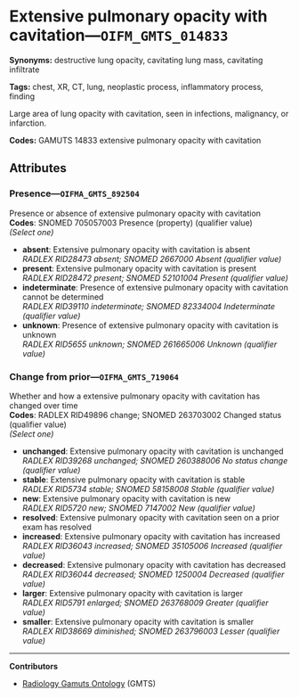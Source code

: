 # Extensive pulmonary opacity with cavitation—`OIFM_GMTS_014833`

**Synonyms:** destructive lung opacity, cavitating lung mass, cavitating infiltrate

**Tags:** chest, XR, CT, lung, neoplastic process, inflammatory process, finding

Large area of lung opacity with cavitation, seen in infections, malignancy, or infarction.

**Codes:** GAMUTS 14833 extensive pulmonary opacity with cavitation

## Attributes

### Presence—`OIFMA_GMTS_892504`

Presence or absence of extensive pulmonary opacity with cavitation  
**Codes**: SNOMED 705057003 Presence (property) (qualifier value)  
*(Select one)*

- **absent**: Extensive pulmonary opacity with cavitation is absent  
_RADLEX RID28473 absent; SNOMED 2667000 Absent (qualifier value)_
- **present**: Extensive pulmonary opacity with cavitation is present  
_RADLEX RID28472 present; SNOMED 52101004 Present (qualifier value)_
- **indeterminate**: Presence of extensive pulmonary opacity with cavitation cannot be determined  
_RADLEX RID39110 indeterminate; SNOMED 82334004 Indeterminate (qualifier value)_
- **unknown**: Presence of extensive pulmonary opacity with cavitation is unknown  
_RADLEX RID5655 unknown; SNOMED 261665006 Unknown (qualifier value)_

### Change from prior—`OIFMA_GMTS_719064`

Whether and how a extensive pulmonary opacity with cavitation has changed over time  
**Codes**: RADLEX RID49896 change; SNOMED 263703002 Changed status (qualifier value)  
*(Select one)*

- **unchanged**: Extensive pulmonary opacity with cavitation is unchanged  
_RADLEX RID39268 unchanged; SNOMED 260388006 No status change (qualifier value)_
- **stable**: Extensive pulmonary opacity with cavitation is stable  
_RADLEX RID5734 stable; SNOMED 58158008 Stable (qualifier value)_
- **new**: Extensive pulmonary opacity with cavitation is new  
_RADLEX RID5720 new; SNOMED 7147002 New (qualifier value)_
- **resolved**: Extensive pulmonary opacity with cavitation seen on a prior exam has resolved  
- **increased**: Extensive pulmonary opacity with cavitation has increased  
_RADLEX RID36043 increased; SNOMED 35105006 Increased (qualifier value)_
- **decreased**: Extensive pulmonary opacity with cavitation has decreased  
_RADLEX RID36044 decreased; SNOMED 1250004 Decreased (qualifier value)_
- **larger**: Extensive pulmonary opacity with cavitation is larger  
_RADLEX RID5791 enlarged; SNOMED 263768009 Greater (qualifier value)_
- **smaller**: Extensive pulmonary opacity with cavitation is smaller  
_RADLEX RID38669 diminished; SNOMED 263796003 Lesser (qualifier value)_

---

**Contributors**

- [Radiology Gamuts Ontology](https://gamuts.net/) (GMTS)